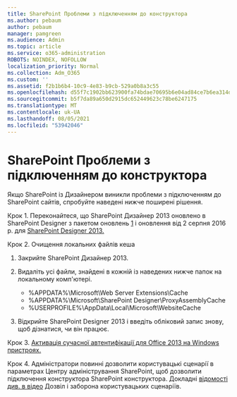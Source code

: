 ```yaml
---
title: SharePoint Проблеми з підключенням до конструктора
ms.author: pebaum
author: pebaum
manager: pamgreen
ms.audience: Admin
ms.topic: article
ms.service: o365-administration
ROBOTS: NOINDEX, NOFOLLOW
localization_priority: Normal
ms.collection: Adm_O365
ms.custom: ''
ms.assetid: f2b1b6b4-10c9-4e83-b9cb-529a0b8a3c55
ms.openlocfilehash: d55f7c1902bb623900fa74bdae70695b6e04ad84ce7b6ea314db614283ec436d
ms.sourcegitcommit: b5f7da89a650d2915dc652449623c78be6247175
ms.translationtype: MT
ms.contentlocale: uk-UA
ms.lasthandoff: 08/05/2021
ms.locfileid: "53942046"
---
```

# <a name="sharepoint-designer-connection-issues"></a>SharePoint Проблеми з підключенням до конструктора 

Якщо SharePoint із Дизайнером виникли проблеми з підключенням до SharePoint сайтів, спробуйте наведені нижче поширені рішення.

Крок 1. Переконайтеся, що SharePoint Дизайнер 2013 оновлено в SharePoint Designer з пакетом оновлень [1](https://support.microsoft.com/help/2817441/description-of-microsoft-sharepoint-designer-2013-service-pack-1-sp1) і оновлення від 2 серпня 2016 р. для [SharePoint Designer 2013.](https://support.microsoft.com/help/3114721/august-2-2016-update-for-sharepoint-designer-2013-kb3114721)



Крок 2. Очищення локальних файлів кеша

1. Закрийте SharePoint Дизайнер 2013.

2. Видаліть усі файли, знайдені в кожній із наведених нижче папок на локальному комп'ютері.

    - %APPDATA%\Microsoft\Web Server Extensions\Cache
    - %APPDATA%\Microsoft\SharePoint Designer\ProxyAssemblyCache
    - %USERPROFILE%\AppData\Local\Microsoft\WebsiteCache

3. Відкрийте SharePoint Designer 2013 і введіть обліковий запис знову, щоб дізнатися, чи він працює.

Крок 3. [Активація сучасної автентифікації для Office 2013 на Windows пристроях.](https://docs.microsoft.com/microsoft-365/admin/security-and-compliance/enable-modern-authentication)

Крок 4. Адміністратори  повинні дозволити користувацькі сценарії в параметрах Центру адміністрування SharePoint, щоб дозволити підключення конструктора SharePoint конструктора. Докладні [відомості див. в відео](https://docs.microsoft.com/sharepoint/allow-or-prevent-custom-script) Дозвіл і заборона користувацьких сценаріїв.


